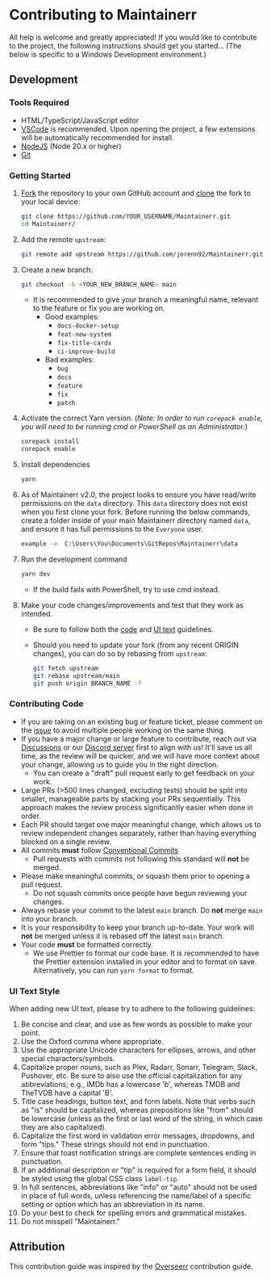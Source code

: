 # Contributing to Maintainerr

All help is welcome and greatly appreciated! If you would like to contribute to the project, the following instructions should get you started... (The below is specific to a Windows Development environment.)

## Development

### Tools Required

- HTML/TypeScript/JavaScript editor
- [VSCode](https://code.visualstudio.com/) is recommended. Upon opening the project, a few extensions will be automatically recommended for install.
- [NodeJS](https://nodejs.org/en/download/) (Node 20.x or higher)
- [Git](https://git-scm.com/downloads)

### Getting Started

1. [Fork](https://help.github.com/articles/fork-a-repo/) the repository to your own GitHub account and [clone](https://help.github.com/articles/cloning-a-repository/) the fork to your local device:

   ```bash
   git clone https://github.com/YOUR_USERNAME/Maintainerr.git
   cd Maintainerr/
   ```

2. Add the remote `upstream`:

   ```bash
   git remote add upstream https://github.com/jorenn92/Maintainerr.git
   ```

3. Create a new branch:

   ```bash
   git checkout -b <YOUR_NEW_BRANCH_NAME> main
   ```

   - It is recommended to give your branch a meaningful name, relevant to the feature or fix you are working on.
     - Good examples:
       - `docs-docker-setup`
       - `feat-new-system`
       - `fix-title-cards`
       - `ci-improve-build`
     - Bad examples:
       - `bug`
       - `docs`
       - `feature`
       - `fix`
       - `patch`

4. Activate the correct Yarn version. (_Note: In order to run `corepack enable`, you will need to be running cmd or PowerShell as an Administrator._)

   ```bash
   corepack install
   corepack enable
   ```

5. Install dependencies

   ```bash
   yarn
   ```

6. As of Maintainerr v2.0, the project looks to ensure you have read/write permissions on the `data` directory. This `data` directory does not exist when you first clone your fork. Before running the below commands, create a folder inside of your main Maintainerr directory named `data`, and ensure it has full permissions to the `Everyone` user.

   ```bash
   example ->  C:\Users\You\Documents\GitRepos\Maintainerr\data
   ```

7. Run the development command

   ```bash
   yarn dev
   ```

   - If the build fails with PowerShell, try to use cmd instead.

8. Make your code changes/improvements and test that they work as intended.

   - Be sure to follow both the [code](#contributing-code) and [UI text](#ui-text-style) guidelines.
   - Should you need to update your fork (from any recent ORIGIN changes), you can do so by rebasing from `upstream`:

     ```bash
     git fetch upstream
     git rebase upstream/main
     git push origin BRANCH_NAME -f
     ```

### Contributing Code

- If you are taking on an existing bug or feature ticket, please comment on the [issue](https://github.com/jorenn92/Maintainerr/issues) to avoid multiple people working on the same thing.
- If you have a major change or large feature to contribute, reach out via [Discussions](https://github.com/jorenn92/Maintainerr/discussions) or our [Discord server](https://discord.gg/WP4ZW2QYwk) first to align with us! It'll save us all time, as the review will be quicker, and we will have more context about your change, allowing us to guide you in the right direction.
  - You can create a "draft" pull request early to get feedback on your work.
- Large PRs (>500 lines changed, excluding tests) should be split into smaller, manageable parts by stacking your PRs sequentially. This approach makes the review process significantly easier when done in order.
- Each PR should target one major meaningful change, which allows us to review independent changes separately, rather than having everything blocked on a single review.
- All commits **must** follow [Conventional Commits](https://www.conventionalcommits.org/en/v1.0.0/)
  - Pull requests with commits not following this standard will **not** be merged.
- Please make meaningful commits, or squash them prior to opening a pull request.
  - Do not squash commits once people have begun reviewing your changes.
- Always rebase your commit to the latest `main` branch. Do **not** merge `main` into your branch.
- It is your responsibility to keep your branch up-to-date. Your work will **not** be merged unless it is rebased off the latest `main` branch.
- Your code **must** be formatted correctly.
  - We use Prettier to format our code base. It is recommended to have the Prettier extension installed in your editor and to format on save. Alternatively, you can run `yarn format` to format.

### UI Text Style

When adding new UI text, please try to adhere to the following guidelines:

1. Be concise and clear, and use as few words as possible to make your point.
2. Use the Oxford comma where appropriate.
3. Use the appropriate Unicode characters for ellipses, arrows, and other special characters/symbols.
4. Capitalize proper nouns, such as Plex, Radarr, Sonarr, Telegram, Slack, Pushover, etc. Be sure to also use the official capitalization for any abbreviations; e.g., IMDb has a lowercase 'b', whereas TMDB and TheTVDB have a capital 'B'.
5. Title case headings, button text, and form labels. Note that verbs such as "is" should be capitalized, whereas prepositions like "from" should be lowercase (unless as the first or last word of the string, in which case they are also capitalized).
6. Capitalize the first word in validation error messages, dropdowns, and form "tips." These strings should not end in punctuation.
7. Ensure that toast notification strings are complete sentences ending in punctuation.
8. If an additional description or "tip" is required for a form field, it should be styled using the global CSS class `label-tip`.
9. In full sentences, abbreviations like "info" or "auto" should not be used in place of full words, unless referencing the name/label of a specific setting or option which has an abbreviation in its name.
10. Do your best to check for spelling errors and grammatical mistakes.
11. Do not misspell "Maintainerr."

## Attribution

This contribution guide was inspired by the [Overseerr](https://github.com/sct/overseerr) contribution guide.
